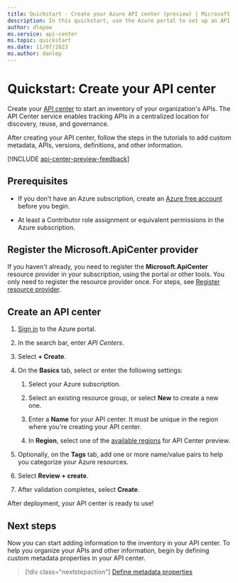 ```yaml
---
title: Quickstart - Create your Azure API center (preview) | Microsoft Docs
description: In this quickstart, use the Azure portal to set up an API center for API discovery, reuse, and governance. 
author: dlepow
ms.service: api-center
ms.topic: quickstart
ms.date: 11/07/2023
ms.author: danlep 
---
```


# Quickstart: Create your API center

Create your [API center](overview.md) to start an inventory of your organization's APIs. The API Center service enables tracking APIs in a centralized location for discovery, reuse, and governance.

After creating your API center, follow the steps in the tutorials to add custom metadata, APIs, versions, definitions, and other information.

[!INCLUDE [api-center-preview-feedback](includes/api-center-preview-feedback.md)]


## Prerequisites

* If you don't have an Azure subscription, create an [Azure free account](https://azure.microsoft.com/free/?WT.mc_id=A261C142F) before you begin.

* At least a Contributor role assignment or equivalent permissions in the Azure subscription. 


## Register the Microsoft.ApiCenter provider

If you haven't already, you need to register the **Microsoft.ApiCenter** resource provider in your subscription, using the portal or other tools. You only need to register the resource provider once. For steps, see [Register resource provider](../azure-resource-manager/management/resource-providers-and-types.md#register-resource-provider). 

## Create an API center

1. [Sign in](https://portal.azure.com) to the Azure portal.

1. In the search bar, enter *API Centers*. 

1. Select **+ Create**. 

1. On the **Basics** tab, select or enter the following settings: 

    1. Select your Azure subscription. 

    1. Select an existing resource group, or select **New** to create a new one. 

    1. Enter a **Name** for your API center. It must be unique in the region where you're creating your API center. 

    1. In **Region**, select one of the [available regions](overview.md#available-regions) for API Center preview. 

1. Optionally, on the **Tags** tab, add one or more name/value pairs to help you categorize your Azure resources.

1. Select **Review + create**. 

1. After validation completes, select **Create**.

After deployment, your API center is ready to use!


## Next steps

Now you can start adding information to the inventory in your API center. To help you organize your APIs and other information, begin by defining custom metadata properties in your API center.

> [!div class="nextstepaction"]
> [Define metadata properties](add-metadata-properties.md)

